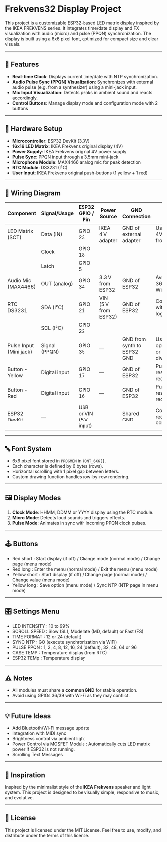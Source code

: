 # Frekvens32 Display Project

This project is a customizable ESP32-based LED matrix display inspired by the IKEA FREKVENS series. It integrates time/date display and FX visualization with audio (micro) and pulse (PPQN) synchronization. The display is built using a 6x6 pixel font, optimized for compact size and clear visuals.

---

## 🧠 Features

- **Real-time Clock**: Displays current time/date with NTP synchronization.
- **Audio Pulse Sync (PPQN) Visualization**: Synchronizes with external audio pulse (e.g. from a synthesizer) using a mini-jack input.
- **Mic Input Visualization**: Detects peaks in ambient sound and reacts accordingly.
- **Control Buttons**: Manage display mode and configuration mode with 2 buttons

---

## 🔧 Hardware Setup

- **Microcontroller**: ESP32 DevKit (3.3V)
- **16x16 LED Matrix**: IKEA Frekvens original display (4V)
- **Power Supply**: IKEA Frekvens original 4V power supply
- **Pulse Sync**: PPQN input through a 3.5mm mini-jack
- **Microphone Module**: MAX4466 analog mic for peak detection
- **RTC Module**: DS3231 (I²C)
- **User Input**: IKEA Frekvens original push-buttons (1 yellow + 1 red)

---

## 🔌 Wiring Diagram

| Component            | Signal/Usage           | ESP32 GPIO / Pin        | Power Source           | GND Connection               | Notes                                        |
|----------------------|-------------------------|--------------------------|-------------------------|------------------------------|----------------------------------------------|
| LED Matrix (SCT)     | Data (IN)               | GPIO 23                  | IKEA 4 V adapter        | GND of external adapter      | Use external 4V, not 3.3 V from ESP32         |
|                      | Clock                   | GPIO 18                  |                         |                              |                                              |
|                      | Latch                   | GPIO 5                   |                         |                              |                                              |
| Audio Mic (MAX4466)  | OUT (analog)            | GPIO 34                  | 3.3 V from ESP32        | GND of ESP32                 | Avoid GPIO 36/39 with Wi-Fi                   |
| RTC DS3231           | SDA (I²C)               | GPIO 21                  | VIN (5 V from ESP32)    | GND of ESP32                 | Compatible with 3.3 V logic                  |
|                      | SCL (I²C)               | GPIO 22                  |                         |                              |                                              |
| Pulse Input (Mini jack) | Signal (PPQN)        | GPIO 35                  | —                       | GND from synth to ESP32 GND  | Use optocoupler or resistor divider          |
| Button - Yellow      | Digital input           | GPIO 17                  | —                       | GND of ESP32                 | Pull-down resistor recommended               |
| Button - Red         | Digital input           | GPIO 16                  | —                       | GND of ESP32                 | Pull-down resistor recommended               |
| ESP32 DevKit         | —                       | USB or VIN (5 V input)   |                         | Shared GND                   | Common GND required for all components       |

---

## 🔤 Font System

- 6x6 pixel font stored in `PROGMEM` in `FONT_6X6[]`.
- Each character is defined by 6 bytes (rows).
- Horizontal scrolling with 1 pixel gap between letters.
- Custom drawing function handles row-by-row rendering.

---

## 🖼️ Display Modes

1. **Clock Mode**: HHMM, DDMM or YYYY display using the RTC module.
2. **Micro Mode**: Detects loud sounds and triggers effects.
3. **Pulse Mode**: Animates in sync with incoming PPQN clock pulses.

---

## 🕹️ Buttons

- Red short : Start display (if off) / Change mode (normal mode) / Change page (menu mode)
- Red long : Enter the menu (normal mode) / Exit the menu (menu mode)
- Yellow short : Start display (if off) / Change page (normal mode) / Change value (menu mode)
- Yellow long : Save option (menu mode) / Sync NTP (NTP page in menu mode)

---

## 🎛️ Settings Menu

- LED INTENSITY : 10 to 99%
- SCROLL SPEED : Slow (SL), Moderate (MD, default) or Fast (FS)
- TIME FORMAT : 12 or 24 (default)
- SYNC NTP : GO (execute synchronization via WiFi)
- PULSE PPQN : 1, 2, 4, 8, 12, 16, 24 (default), 32, 48, 64 or 96
- CASE TEMP : Temperature display (from RTC)
- ESP32 TEMp : Temperature display

---

## ⚠️ Notes

- All modules must share a **common GND** for stable operation.
- Avoid using GPIOs 36/39 with Wi-Fi as they may conflict.

---

## 💡 Future Ideas

- Add Bluetooth/Wi-Fi message update
- Integration with MIDI sync
- Brightness control via ambient light
- Power Control via MOSFET Module : Automatically cuts LED matrix power if ESP32 is not running.
- Scrolling Text Messages

---

## 📸 Inspiration

Inspired by the minimalist style of the **IKEA Frekvens** speaker and light system. This project is designed to be visually simple, responsive to music, and evolutive.

---

## 🧾 License

This project is licensed under the MIT License.
Feel free to use, modify, and distribute under the terms of this license.